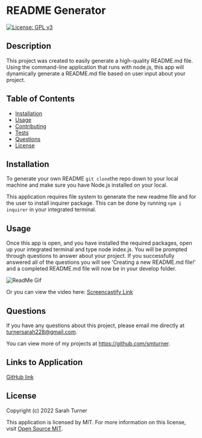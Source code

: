  # README Generator  

[![License: GPL v3](https://img.shields.io/badge/License-MIT-yellow.svg)](https://opensource.org/licenses/MIT)  

## Description
This project was created to easily generate a high-quality README.md file. Using the command-line application that runs with node.js, this app will dynamically generate a README.md file based on user input about your project.   

## Table of Contents
- [Installation](#installation)
- [Usage](#usage)
- [Contributing](#contributing)
- [Tests](#tests)
- [Questions](#questions)
- [License](#license)  

## Installation
To generate your own README  `git clone`the repo down to your local machine and make sure you have Node.js installed on your local.  

This application requires file system to generate the new readme file and for the user to install inquirer package. This can be done by running `npm i inquirer` in your integrated terminal.

## Usage
Once this app is open, and you have installed the required packages, open up your integrated terminal and type node index.js. You will be prompted through questions to answer about your project. If you successfully answered all of the questions you will see 'Creating a new README.md file!' and a completed README.md file will now be in your develop folder.  

![ReadMe Gif](./develop/utils/READMEGenerator.gif)

Or you can view the video here: <a href= "https://drive.google.com/file/d/1YCMTSfqpxSXkJn-dobnXGZQzGiM1APA4/view"> Screencastify Link </a>

## Questions  
If you have any questions about this project, please email me directly at turnersarah228@gmail.com.

You can view more of my projects at https://github.com/smturner.

## Links to Application

<a href="https://github.com/smturner/readme_generator">GitHub link </a>

## License
Copyright (c) 2022 Sarah Turner

This application is licensed by MIT. For more information on this license, visit <a href= "https://opensource.org/licenses/MIT"> Open Source MIT</a>.   
